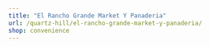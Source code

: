 ```yaml
---
title: "El Rancho Grande Market Y Panaderia"
url: /quartz-hill/el-rancho-grande-market-y-panaderia/
shop: convenience
---
```

